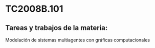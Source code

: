 # TC2008B.101
## Tareas y trabajos de la materia:
Modelación de sistemas multiagentes con gráficas computacionales 
